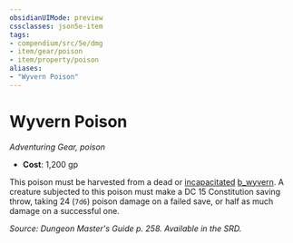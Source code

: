 ```yaml
---
obsidianUIMode: preview
cssclasses: json5e-item
tags:
- compendium/src/5e/dmg
- item/gear/poison
- item/property/poison
aliases: 
- "Wyvern Poison"
---
```

# Wyvern Poison
*Adventuring Gear, poison*  

- **Cost**: 1,200 gp

This poison must be harvested from a dead or [incapacitated](_conditions.md#incapacitated) [b_wyvern](b_wyvern.md). A creature subjected to this poison must make a DC 15 Constitution saving throw, taking 24 (`7d6`) poison damage on a failed save, or half as much damage on a successful one.

*Source: Dungeon Master's Guide p. 258. Available in the SRD.*